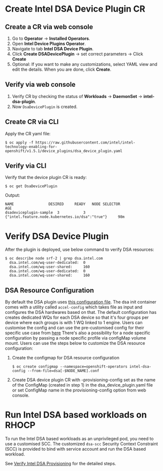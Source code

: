 # Create Intel DSA Device Plugin CR

## Create a CR via web console
1.	Go to **Operator** -> **Installed Operators**.
2.	Open **Intel Device Plugins Operator**.
3.	Navigate to tab **Intel DSA Device Plugin**.
4.	Click **Create DSADevicePlugin** -> set correct parameters -> Click **Create** 
5.	Optional: If you want to make any customizations, select YAML view and edit the details. When you are done, click **Create**.

## Verify via web console
1.	Verify CR by checking the status of **Workloads** -> **DaemonSet** -> **intel-dsa-plugin**.
2.	Now `DsaDevicePlugin` is created.

## Create CR via CLI
Apply the CR yaml file:
```
$ oc apply -f https://raw.githubusercontent.com/intel/intel-technology-enabling-for-openshift/v1.5.1/device_plugins/dsa_device_plugin.yaml
```

## Verify via CLI
Verify that the device plugin CR is ready: 
```
$ oc get DsaDevicePlugin
```
Output: 
```
NAME		        DESIRED		READY	NODE SELECTOR	                                    AGE
dsadeviceplugin-sample  3 	        3       {"intel.feature.node.kubernetes.io/dsa":"true"}     98m
```

# Verify DSA Device Plugin 
After the plugin is deployed, use below command to verify DSA resources: 
```
$ oc describe node srf-2 | grep dsa.intel.com
  dsa.intel.com/wq-user-dedicated:  0
  dsa.intel.com/wq-user-shared:     160
  dsa.intel.com/wq-user-dedicated:  0
  dsa.intel.com/wq-user-shared:     160
 ```

## DSA Resource Configuration
By default the DSA plugin uses [this configuration file](https://github.com/intel/intel-device-plugins-for-kubernetes/blob/main/demo/dsa.conf).
The dsa init container comes with a utility called `accel-config` which takes file as input and configures the DSA hardwares based on that.
The default configuration has creates dedicated WQs for each DSA device so that it's four groups per device where each groups is with 1 WQ linked to 1 engine.
Users can customise the config and can use the pre-customised config for their specific use case from [here](https://github.com/intel/idxd-config/tree/stable/contrib/configs)
There's also a possibility for a node specific configuration by passing a node specific profile via configMap volume mount.
Users can use the steps below to customize the DSA resource configuration:  
1. Create the configmap for DSA resource configuration 
    ```
    $ oc create configmap --namespace=openshift-operators intel-dsa-config --from-file=dsa[-$NODE_NAME].conf 
2. Create DSA device plugin CR with -provisioning-config set as the name of the ConfigMap (created in step 1) in the dsa_device_plugin.yaml file or set ConfigMap name in the provisioning-config option from web console. 

# Run Intel DSA based workloads on RHOCP
To run the Intel DSA based workloads as an unprivileged pod, you need to use a customised SCC. The customized `dsa-scc` Security Context Constraint (SCC) is provided to bind with service account and run the DSA based workload. 

See [Verify Intel DSA Provisioning](/tests/l2/dsa/README.md) for the detailed steps.  
